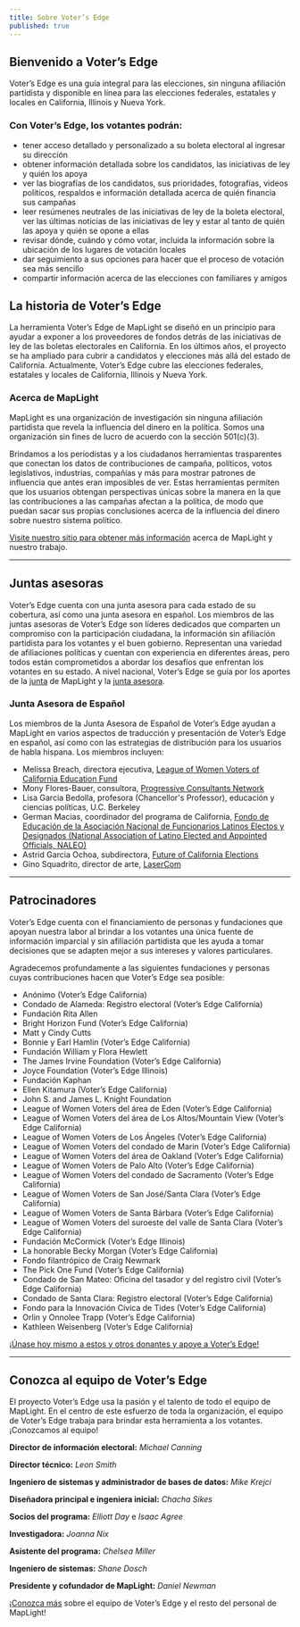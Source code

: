 ```yaml
---
title: Sobre Voter’s Edge
published: true
---
```

## Bienvenido a Voter’s Edge

Voter’s Edge es una guía integral para las elecciones, sin ninguna afiliación partidista y disponible en línea para las elecciones federales, estatales y locales en California, Illinois y Nueva York. 

### Con Voter’s Edge, los votantes podrán:

- tener acceso detallado y personalizado a su boleta electoral al ingresar su dirección
- obtener información detallada sobre los candidatos, las iniciativas de ley y quién los apoya
- ver las biografías de los candidatos, sus prioridades, fotografías, videos políticos, respaldos e información detallada acerca de quién financia sus campañas
- leer resúmenes neutrales de las iniciativas de ley de la boleta electoral, ver las últimas noticias de las iniciativas de ley y estar al tanto de quién las apoya y quién se opone a ellas
- revisar dónde, cuándo y cómo votar, incluida la información sobre la ubicación de los lugares de votación locales
- dar seguimiento a sus opciones para hacer que el proceso de votación sea más sencillo
- compartir información acerca de las elecciones con familiares y amigos

## La historia de Voter’s Edge
La herramienta Voter’s Edge de MapLight se diseñó en un principio para ayudar a exponer a los proveedores de fondos detrás de las iniciativas de ley de las boletas electorales en California. En los últimos años, el proyecto se ha ampliado para cubrir a candidatos y elecciones más allá del estado de California. Actualmente, Voter’s Edge cubre las elecciones federales, estatales y locales de California, Illinois y Nueva York.

### Acerca de MapLight

MapLight es una organización de investigación sin ninguna afiliación partidista que revela la influencia del dinero en la política. Somos una organización sin fines de lucro de acuerdo con la sección 501(c)(3).

Brindamos a los periodistas y a los ciudadanos herramientas trasparentes que conectan los datos de contribuciones de campaña, políticos, votos legislativos, industrias, compañías y más para mostrar patrones de influencia que antes eran imposibles de ver. Estas herramientas permiten que los usuarios obtengan perspectivas únicas sobre la manera en la que las contribuciones a las campañas afectan a la política, de modo que puedan sacar sus propias conclusiones acerca de la influencia del dinero sobre nuestro sistema político.

[Visite nuestro sitio para obtener más información](http://maplight.org/content/about-maplight) acerca de MapLight y nuestro trabajo.

---

## Juntas asesoras

Voter’s Edge cuenta con una junta asesora para cada estado de su cobertura, así como una junta asesora en español. Los miembros de las juntas asesoras de Voter’s Edge son líderes dedicados que comparten un compromiso con la participación ciudadana, la información sin afiliación partidista para los votantes y el buen gobierno. Representan una variedad de afiliaciones políticas y cuentan con experiencia en diferentes áreas, pero todos están comprometidos a abordar los desafíos que enfrentan los votantes en su estado. A nivel nacional, Voter’s Edge se guía por los aportes de la [junta](http://maplight.org/board) de MapLight y la [junta asesora](http://maplight.org/advisory_board).

### Junta Asesora de Español
Los miembros de la Junta Asesora de Español de Voter’s Edge ayudan a MapLight en varios aspectos de traducción y presentación de Voter’s Edge en español, así como con las estrategias de distribución para los usuarios de habla hispana. Los miembros incluyen:

* Melissa Breach, directora ejecutiva, [League of Women Voters of California Education Fund](https://cavotes.org/)
* Mony Flores-Bauer, consultora, [Progressive Consultants Network](http://www.pcneb.org/floresbauer.html)
* Lisa Garcia Bedolla, profesora (Chancellor's Professor), educación y ciencias políticas, U.C. Berkeley
* German Macias, coordinador del programa de California, [Fondo de Educación de la Asociación Nacional de Funcionarios Latinos Electos y Designados (National Association of Latino Elected and Appointed Officials, NALEO)](http://www.naleo.org/)
* Astrid Garcia Ochoa, subdirectora, [Future of California Elections](http://futureofcaelections.org/)
* Gino Squadrito, director de arte, [LaserCom](http://www.lasercomdesign.com/)

---

## Patrocinadores

Voter’s Edge cuenta con el financiamiento de personas y fundaciones que apoyan nuestra labor al brindar a los votantes una única fuente de información imparcial y sin afiliación partidista que les ayuda a tomar decisiones que se adapten mejor a sus intereses y valores particulares.

Agradecemos profundamente a las siguientes fundaciones y personas cuyas contribuciones hacen que Voter’s Edge sea posible:

- Anónimo (Voter’s Edge California)
- Condado de Alameda: Registro electoral (Voter’s Edge California)
- Fundación Rita Allen 
- Bright Horizon Fund (Voter’s Edge California)
- Matt y Cindy Cutts 
- Bonnie y Earl Hamlin (Voter’s Edge California)
- Fundación William y Flora Hewlett 
- The James Irvine Foundation (Voter’s Edge California)
- Joyce Foundation (Voter’s Edge Illinois)
- Fundación Kaphan 
- Ellen Kitamura (Voter’s Edge California)
- John S. and James L. Knight Foundation 
- League of Women Voters del área de Eden (Voter’s Edge California)
- League of Women Voters del área de Los Altos/Mountain View (Voter’s Edge California)
- League of Women Voters de Los Ángeles (Voter’s Edge California)
- League of Women Voters del condado de Marin (Voter’s Edge California)
- League of Women Voters del área de Oakland (Voter’s Edge California)
- League of Women Voters de Palo Alto (Voter’s Edge California)
- League of Women Voters del condado de Sacramento (Voter’s Edge California)
- League of Women Voters de San José/Santa Clara (Voter’s Edge California)
- League of Women Voters de Santa Bárbara (Voter’s Edge California)
- League of Women Voters del suroeste del valle de Santa Clara (Voter’s Edge California)
- Fundación McCormick (Voter’s Edge Illinois)
- La honorable Becky Morgan (Voter’s Edge California)
- Fondo filantrópico de Craig Newmark
- The Pick One Fund (Voter’s Edge California)
- Condado de San Mateo: Oficina del tasador y del registro civil (Voter’s Edge California)
- Condado de Santa Clara: Registro electoral (Voter’s Edge California)
- Fondo para la Innovación Cívica de Tides (Voter’s Edge California)
- Orlin y Onnolee Trapp (Voter’s Edge California)
- Kathleen Weisenberg (Voter’s Edge California)

[¡Únase hoy mismo a estos y otros donantes y apoye a Voter’s Edge!](https://donatenow.networkforgood.org/votersedge)

---

## Conozca al equipo de Voter’s Edge

El proyecto Voter’s Edge usa la pasión y el talento de todo el equipo de MapLight. En el centro de este esfuerzo de toda la organización, el equipo de Voter’s Edge trabaja para brindar esta herramienta a los votantes. ¡Conozcamos al equipo!

**Director de información electoral:** _Michael Canning_

**Director técnico:** _Leon Smith_

**Ingeniero de sistemas y administrador de bases de datos:** _Mike Krejci_

**Diseñadora principal e ingeniera inicial:** _Chacha Sikes_

**Socios del programa:**  _Elliott Day_ e _Isaac Agree_

**Investigadora:** _Joanna Nix_

**Asistente del programa:** _Chelsea Miller_

**Ingeniero de sistemas:** _Shane Dosch_

**Presidente y cofundador de MapLight:** _Daniel Newman_

[¡Conozca más](http://maplight.org/content/staff) sobre el equipo de Voter’s Edge y el resto del personal de MapLight!